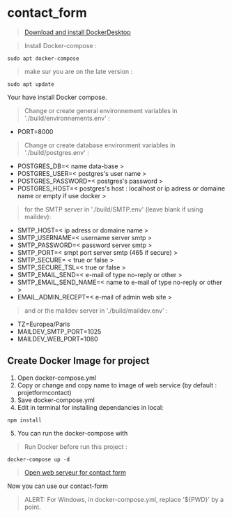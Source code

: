 # contact_form

> [Download and install DockerDesktop](https://www.docker.com/products/docker-desktop/)


> Install Docker-compose :

```nginx
sudo apt docker-compose
```

> make sur you are on the late version :

```nginx
sudo apt update
```

Your have install Docker compose.

>Change or create general environnement variables in './build/environnements.env' :

* PORT=8000

>Change or create database environment variables in './build/postgres.env' :

* POSTGRES_DB=\< name data-base \>
* POSTGRES_USER=\< postgres's user name \>
* POSTGRES_PASSWORD=\< postgres's password \>
* POSTGRES_HOST=\< postgres's host : localhost or ip adress or domaine name or empty if use docker \>

>for the SMTP server in './build/SMTP.env' (leave blank if using maildev):

* SMTP_HOST=\< ip adress or domaine name \>
* SMTP_USERNAME=\< username server smtp \>
* SMTP_PASSWORD=\< password server smtp  \>
* SMTP_PORT=\< smpt port  server smtp (465 if secure) \>
* SMTP_SECURE= \< true or false \>
* SMTP_SECURE_TSL=\< true or false \>
* SMTP_EMAIL_SEND=\< e-mail of type no-reply or other \>
* SMTP_EMAIL_SEND_NAME=\< name to  e-mail of type no-reply or other \>
* EMAIL_ADMIN_RECEPT=\< e-mail of admin web site \>

>and or the maildev server in './build/maildev.env' :

* TZ=Europea/Paris
* MAILDEV_SMTP_PORT=1025
* MAILDEV_WEB_PORT=1080

## Create Docker Image for project

1. Open docker-compose.yml
2. Copy or change and copy name to image of web service (by default : projetformcontact)
3. Save docker-compose.yml
4. Edit in terminal for installing dependancies in local:

```nginx
npm install
```

5. You can run the docker-compose with
 
>Run Docker before run this project :

```nginx
docker-compose up -d
```

> [Open web serveur for contact form](http://localhost:8000/)

Now you can use our contact-form

>ALERT:
>For Windows, in docker-compose.yml, replace '${PWD}' by a point.